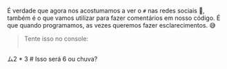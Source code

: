 É verdade que agora nos acostumamos a ver o `#` nas redes sociais :busts_in_silhouette:, também é o que vamos utilizar para fazer comentários em nosso código. É que quando programamos, as vezes queremos fazer esclarecimentos. :sweat_smile:

> Tente isso no console:
>
> ```python
ム2 * 3 # Isso será 6 ou chuva?
```
